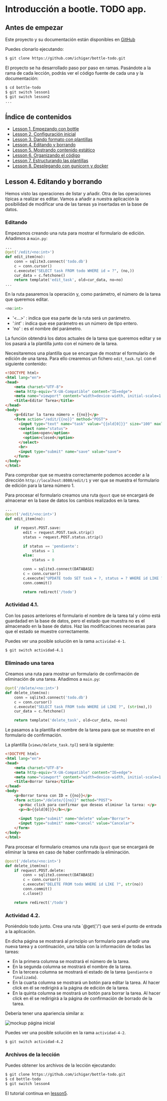 # Introducción a bootle. TODO app.

## Antes de empezar

Este proyecto y su documentación están disponibles en [GitHub](https://github.com/ichigar/bottle-todo)

Puedes clonarlo ejecutando:

```bash
$ git clone https://github.com/ichigar/bottle-todo.git
```

El proyecto se ha desarrollado paso por paso en ramas. Pasándote a la rama de cada lección, podrás ver el código fuente de cada una y la documentación:

```bash
$ cd bottle-todo
$ git switch lesson1
$ git switch lesson2
...
```

## Índice de contenidos

* [Lesson 1. Empezando con bottle](doc/lesson1.md)
* [Lesson 2. Configuración inicial](doc/lesson2.md)
* [Lesson 3. Dando formato con plantillas](doc/lesson3.md)
* [Lesson 4. Editando y borrando](doc/lesson4.md)
* [Lesson 5. Mostrando contenido estático](doc/lesson5.md)
* [Lesson 6. Organizando el código](doc/lesson6.md)
* [Lesson 7. Estructurando las plantillas](doc/lesson7.md)
* [Lesson 8. Desplegando con gunicorn y docker](doc/lesson8.md)

## Lesson 4. Editando y borrando

Hemos visto las operaciones de listar y añadir. Otra de las operaciones típicas a realizar es editar. Vamos a añadir a nuestra aplicación la posibilidad de modificar una de las tareas ya insertadas en la base de datos.

### Editando

Empezamos creando una ruta para mostrar el formulario de edición. Añadimos a `main.py`:

```python
...
@get('/edit/<no:int>')
def edit_item(no):
    conn = sqlite3.connect('todo.db')
    c = conn.cursor()
    c.execute("SELECT task FROM todo WHERE id = ?", (no,))
    cur_data = c.fetchone()
    return template('edit_task', old=cur_data, no=no)
...
```

En la ruta pasaremos la operación y, como parámetro, el número de la tarea que queremos editar.

```python
<no:int>
```

* '<...>' : indica que esa parte de la ruta será un parámetro.
* ':int' : indica que ese parámetro es un número de tipo entero.
* 'no' : es el nombre del parámetro.

La función obtendrá los datos actuales de la tarea que queremos editar y se los pasará a la plantilla junto con el número de la tarea.

Necesitaremos una plantilla que se encargue de mostrar el formulario de edición de una tarea. Para ello crearemos un fichero `edit_task.tpl` con el siguiente contenido:

```html
<!DOCTYPE html>
<html lang="en">
<head>
    <meta charset="UTF-8">
    <meta http-equiv="X-UA-Compatible" content="IE=edge">
    <meta name="viewport" content="width=device-width, initial-scale=1.0">
    <title>Editar Tarea</title>
</head>
<body>
    <p>Editar la tarea número = {{no}}</p>
    <form action="/edit/{{no}}" method="POST">
      <input type="text" name="task" value="{{old[0]}}" size="100" maxlength="100">
      <select name="status">
        <option>open</option>
        <option>closed</option>
      </select>
      <br>
      <input type="submit" name="save" value="save">
    </form>   
</body>
</html>
```

Para comprobar que se muestra correctamente podemos acceder a la dirección `http://localhost:8080/edit/1` y ver que se muestra el formulario de edición para la tarea número 1.

Para procesar el formulario creamos una ruta `@post` que se encargará de almacenar en la base de datos los cambios realizados en la tarea.

```python
...
@post('/edit/<no:int>')
def edit_item(no):

    if request.POST.save:
        edit = request.POST.task.strip()
        status = request.POST.status.strip()

        if status == 'pendiente':
            status = 1
        else:
            status = 0

        conn = sqlite3.connect(DATABASE)
        c = conn.cursor()
        c.execute("UPDATE todo SET task = ?, status = ? WHERE id LIKE ?", (edit, status, no))
        conn.commit()

        return redirect('/todo')
```

### Actividad 4.1.

Con los pasos anteriores el formulario el nombre de la tarea tal y cómo está guardadad en la base de datos, pero el estado que muestra no es el almacenado en la base de datos. Haz las modificaciones necesarias para que el estado se muestre correctamente.

Puedes ver una posible solución en la rama `actividad-4-1`.

```bash
$ git switch actividad-4.1
```

### Eliminado una tarea

Creamos una ruta para mostrar un formulario de confirmación de eliminación de una tarea. Añadimos a `main.py`:

```python
@get('/delete/<no:int>')
def delete_item(no):
    conn = sqlite3.connect('todo.db')
    c = conn.cursor()
    c.execute("SELECT task FROM todo WHERE id LIKE ?", (str(no),))
    cur_data = c.fetchone()

    return template('delete_task', old=cur_data, no=no)
```

Le pasamos a la plantilla el nombre de la tarea para que se muestre en el formulario de confirmación.

La plantilla (`views/delete_task.tpl`) será la siguiente:

```html
<!DOCTYPE html>
<html lang="en">
<head>
    <meta charset="UTF-8">
    <meta http-equiv="X-UA-Compatible" content="IE=edge">
    <meta name="viewport" content="width=device-width, initial-scale=1.0">
    <title>Borrar tarea</title>
</head>
<body>
    <p>Borrar tarea con ID = {{no}}</p>
    <form action="/delete/{{no}}" method="POST">
      <p>Hac click para confirmar que deseas eliminar la tarea: </p>
      <p><b>{{old[0]}}</b></p>
      
      <input type="submit" name="delete" value="Borrar">
      <input type="submit" name="cancel" value="Cancelar">
    </form>   
</body>
</html>
```

Para procesar el formulario creamos una ruta `@post` que se encargará de eliminar la tarea en caso de haber confirmado la eliminación.

```python
@post('/delete/<no:int>')
def delete_item(no):
    if request.POST.delete:
        conn = sqlite3.connect(DATABASE)
        c = conn.cursor()
        c.execute("DELETE FROM todo WHERE id LIKE ?", str(no))
        conn.commit()
        c.close()

    return redirect('/todo')
```
### Actividad 4.2.

Poniéndolo todo junto. Crea una ruta `@get('/') que será el punto de entrada a la aplicación.

En dicha página se mostrará al principio un formulario para añadir una nueva tarea y a continuación, una tabla con la información de todas las tareas:
* En la primera columna se mostrará el número de la tarea.
* En la segunda columna se mostrará el nombre de la tarea.
* En la tercera columna se mostrará el estado de la tarea (`pendiente` o `finalizada`).
* En la cuarta columna se mostrará un botón para editar la tarea. Al hacer click en él se redirigirá a la página de edición de la tarea.
* En la quinta columna se mostrará un botón para borrar la tarea. Al hacer click en él se redirigirá a la página de confirmación de borrado de la tarea.

Debería tener una apariencia similar a:

![mockup página inicial](imgs/mockup-4.2.png)

Puedes ver una posible solución en la rama `actividad-4-2`.

```bash
$ git switch actividad-4.2
```

### Archivos de la lección

Puedes obtener los archivos de la lección ejecutando:

```bash
$ git clone https://github.com/ichigar/bottle-todo.git
$ cd bottle-todo
$ git switch lesson4
```

El tutorial continua en [lesson5](lesson5.md).